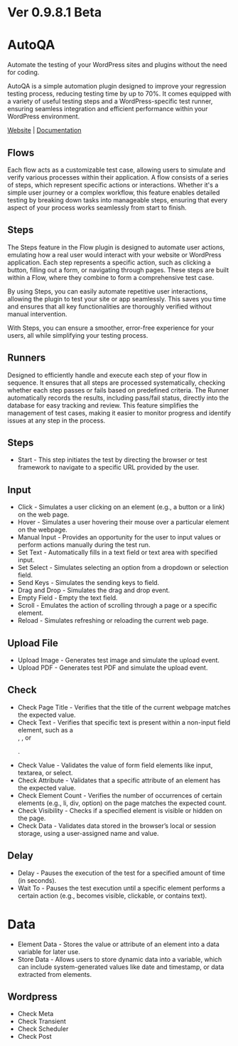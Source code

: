 # Ver 0.9.8.1 Beta

# AutoQA
Automate the testing of your WordPress sites and plugins without the need for coding.

AutoQA is a simple automation plugin designed to improve your regression testing process, reducing testing time by up to 70%. It comes equipped with a variety of useful testing steps and a WordPress-specific test runner, ensuring seamless integration and efficient performance within your WordPress environment.

[Website](https://julsterobias.github.io/autoqa/) | [Documentation](https://julsterobias.github.io/autoqa/documentation)

## Flows
Each flow acts as a customizable test case, allowing users to simulate and verify various processes within their application. A flow consists of a series of steps, which represent specific actions or interactions. Whether it's a simple user journey or a complex workflow, this feature enables detailed testing by breaking down tasks into manageable steps, ensuring that every aspect of your process works seamlessly from start to finish.

## Steps
The Steps feature in the Flow plugin is designed to automate user actions, emulating how a real user would interact with your website or WordPress application. Each step represents a specific action, such as clicking a button, filling out a form, or navigating through pages. These steps are built within a Flow, where they combine to form a comprehensive test case.

By using Steps, you can easily automate repetitive user interactions, allowing the plugin to test your site or app seamlessly. This saves you time and ensures that all key functionalities are thoroughly verified without manual intervention.

With Steps, you can ensure a smoother, error-free experience for your users, all while simplifying your testing process.

## Runners
Designed to efficiently handle and execute each step of your flow in sequence. It ensures that all steps are processed systematically, checking whether each step passes or fails based on predefined criteria. The Runner automatically records the results, including pass/fail status, directly into the database for easy tracking and review. This feature simplifies the management of test cases, making it easier to monitor progress and identify issues at any step in the process.

## Steps
- Start - This step initiates the test by directing the browser or test framework to navigate to a specific URL provided by the user.
## Input
- Click - Simulates a user clicking on an element (e.g., a button or a link) on the web page.
- Hover - Simulates a user hovering their mouse over a particular element on the webpage.
- Manual Input - Provides an opportunity for the user to input values or perform actions manually during the test run.
- Set Text - Automatically fills in a text field or text area with specified input.
- Set Select - Simulates selecting an option from a dropdown or selection field.
- Send Keys - Simulates the sending keys to field.
- Drag and Drop - Simulates the drag and drop event.
- Empty Field - Empty the text field.
- Scroll - Emulates the action of scrolling through a page or a specific element.
- Reload - Simulates refreshing or reloading the current web page.
## Upload File
- Upload Image - Generates test image and simulate the upload event.
- Upload PDF - Generates test PDF and simulate the upload event.
## Check
- Check Page Title - Verifies that the title of the current webpage matches the expected value.
- Check Text - Verifies that specific text is present within a non-input field element, such as a <div>, <span>, or <p>.
- Check Value - Validates the value of form field elements like input, textarea, or select.
- Check Attribute - Validates that a specific attribute of an element has the expected value.
- Check Element Count - Verifies the number of occurrences of certain elements (e.g., li, div, option) on the page matches the expected count.
- Check Visibility - Checks if a specified element is visible or hidden on the page.
- Check Data - Validates data stored in the browser’s local or session storage, using a user-assigned name and value.
## Delay
- Delay - Pauses the execution of the test for a specified amount of time (in seconds).
- Wait To - Pauses the test execution until a specific element performs a certain action (e.g., becomes visible, clickable, or contains text).
# Data
- Element Data - Stores the value or attribute of an element into a data variable for later use.
- Store Data - Allows users to store dynamic data into a variable, which can include system-generated values like date and timestamp, or data extracted from elements.
## Wordpress
- Check Meta
- Check Transient
- Check Scheduler
- Check Post